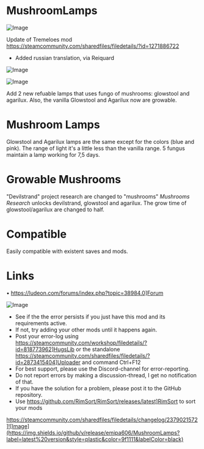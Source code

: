 # MushroomLamps

![Image](https://i.imgur.com/buuPQel.png)

Update of Tremeloes mod
https://steamcommunity.com/sharedfiles/filedetails/?id=1271886722

- Added russian translation, via Reiquard

![Image](https://i.imgur.com/pufA0kM.png)

	
![Image](https://i.imgur.com/Z4GOv8H.png)

Add 2 new refuable lamps that uses fungo of mushrooms: glowstool and agarilux.
Also, the vanilla Glowstool and Agarilux now are growable.

# Mushroom Lamps

Glowstool and Agarilux lamps are the same except for the colors (blue and pink).
The range of light it's a little less than the vanilla range.
5 fungus maintain a lamp working for 7,5 days.

# Growable Mushrooms

"Devilstrand" project research are changed to "mushrooms"
*Mushrooms Research* unlocks devilstrand, glowstool and agarilux.
The grow time of glowstool/agarilux are changed to half.

# Compatible

Easily compatible with existent saves and mods.

# Links

 • https://ludeon.com/forums/index.php?topic=38984.0]Forum

![Image](https://i.imgur.com/PwoNOj4.png)



-  See if the the error persists if you just have this mod and its requirements active.
-  If not, try adding your other mods until it happens again.
-  Post your error-log using https://steamcommunity.com/workshop/filedetails/?id=818773962]HugsLib or the standalone https://steamcommunity.com/sharedfiles/filedetails/?id=2873415404]Uploader and command Ctrl+F12
-  For best support, please use the Discord-channel for error-reporting.
-  Do not report errors by making a discussion-thread, I get no notification of that.
-  If you have the solution for a problem, please post it to the GitHub repository.
-  Use https://github.com/RimSort/RimSort/releases/latest]RimSort to sort your mods



https://steamcommunity.com/sharedfiles/filedetails/changelog/2379021572]![Image](https://img.shields.io/github/v/release/emipa606/MushroomLamps?label=latest%20version&style=plastic&color=9f1111&labelColor=black)

